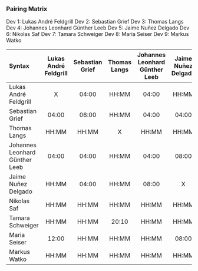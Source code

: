 ### Pairing Matrix
Dev 1: Lukas André Feldgrill
Dev 2: Sebastian Grief
Dev 3: Thomas Langs
Dev 4: Johannes Leonhard Günther Leeb
Dev 5: Jaime Nuñez Delgado
Dev 6: Nikolas Saf
Dev 7: Tamara Schweiger
Dev 8: Maria Seiser
Dev 9: Markus Watko

| Syntax      | Lukas André Feldgrill   	  | Sebastian Grief   	  | Thomas Langs   	  | Johannes Leonhard Günther Leeb   	  | Jaime Nuñez Delgado   	  | Nikolas Saf   	  | Tamara Schweiger   	  | Maria Seiser   	  | Markus Watko       |
| :---        |    :----:   |    :----:   |    :----:   |    :----:   |    :----:   |    :----:   |    :----:   |    :----:   |    :----:   |
| Lukas André Feldgrill       | X           | 04:00       | HH:MM       | 04:00       | HH:MM       | HH:MM       | HH:MM       | 12:00       | HH:MM       |
| Sebastian Grief       | 04:00       | 06:00           | HH:MM       | 04:00       | 04:00       | HH:MM       | HH:MM       | HH:MM       | HH:MM       |
| Thomas Langs       | HH:MM       | HH:MM       | X           | HH:MM       | HH:MM       | HH:MM       | 20:10       | HH:MM       | HH:MM       |
| Johannes Leonhard Günther Leeb       | 04:00       | 04:00       | HH:MM       | 04:00           | 08:00       | HH:MM       | HH:MM       | HH:MM       | HH:MM       |
| Jaime Nuñez Delgado       | HH:MM       | 04:00       | HH:MM       | 08:00       | X           | HH:MM       | HH:MM       | 08:00       |HH:MM       |
| Nikolas Saf       | HH:MM       | HH:MM       | HH:MM       | HH:MM       | HH:MM       | X           | HH:MM       | HH:MM       | 17:15       |
| Tamara Schweiger       | HH:MM       | HH:MM       | 20:10     | HH:MM       | HH:MM       | HH:MM       | X           | HH:MM       | HH:MM       |
| Maria Seiser       | 12:00       | HH:MM       | HH:MM       | HH:MM       | 08:00       | HH:MM       | HH:MM       | X           | HH:MM       |
| Markus Watko       | HH:MM       | HH:MM       | HH:MM       | HH:MM       | HH:MM       | 17:15       | HH:MM       | HH:MM       | X           |
